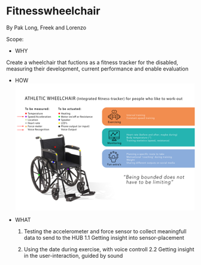 # Fitnesswheelchair
By Pak Long, Freek and Lorenzo

Scope:

- WHY

Create a wheelchair that fuctions as a fitness tracker for the disabled, measuring their development, current performance and enable evaluation 



- HOW
![](Images/fitnessChair.png) 

- WHAT

  1. Testing the accelerometer and force sensor to collect meaningfull data to send to the HUB
      1.1 Getting insight into sensor-placement
  
  2. Using the date during exercise, with voice controll
      2.2 Getting insight in the user-interaction, guided by sound
